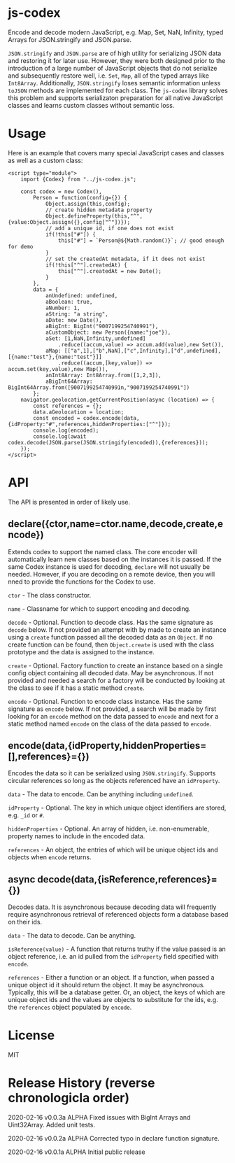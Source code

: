 # js-codex

Encode and decode modern JavaScript, e.g. Map, Set, NaN, Infinity, typed Arrays for JSON.stringify and JSON.parse.

`JSON.stringify` and `JSON.parse` are of high utility for serializing JSON data and restoring it for later use. However,
they were both designed prior to the introduction of a large number of JavaScript objects that do not serialize and
subsequently restore well, i.e. `Set`, `Map`, all of the typed arrays like `Int8Array`. Additionally, `JSON.stringify`
loses semantic information unless `toJSON` methods are implemented for each class. The `js-codex` library solves this
problem and supports serializaton preparation for all native JavaScript classes and learns custom classes without semantic loss.

# Usage

Here is an example that covers many special JavaScript cases and classes as well as a custom class:

```
<script type="module">
	import {Codex} from "../js-codex.js";

	const codex = new Codex(),
		Person = function(config={}) {
			Object.assign(this,config);
			// create hidden metadata property
			Object.defineProperty(this,"^",{value:Object.assign({},config["^"])});
			// add a unique id, if one does not exist
			if(!this["#"]) {
				this["#"] = `Person@${Math.random()}`; // good enough for demo
			}
			// set the createdAt metadata, if it does not exist
			if(!this["^"].createdAt) {
				this["^"].createdAt = new Date();
			}
		},
		data = {
			anUndefined: undefined,
			aBoolean: true,
			aNumber: 1,
			aString: "a string",
			aDate: new Date(),
			aBigInt: BigInt("9007199254740991"),
			aCustomObject: new Person({name:"joe"}),
			aSet: [1,NaN,Infinity,undefined]
				.reduce((accum,value) => accum.add(value),new Set()),
			aMap: [["a",1],["b",NaN],["c",Infinity],["d",undefined],[{name:"test"},{name:"test"}]]
				.reduce((accum,[key,value]) => accum.set(key,value),new Map()),
			anInt8Array: Int8Array.from([1,2,3]),
			aBigInt64Array: BigInt64Array.from([9007199254740991n,"9007199254740991"])
		};
	navigator.geolocation.getCurrentPosition(async (location) => {
		const references = {};
		data.aGeolocation = location;
		const encoded = codex.encode(data,{idProperty:"#",references,hiddenProperties:["^"]});
		console.log(encoded);
		console.log(await codex.decode(JSON.parse(JSON.stringify(encoded)),{references}));
	});
</script>
```

# API

The API is presented in order of likely use.

## declare({ctor,name=ctor.name,decode,create,encode})

Extends codex to support the named class. The core encoder will automatically learn new classes based on the instances it is passed. If
the same Codex instance is used for decoding, `declare` will not usually be needed. However, if you are decoding on a remote device,
then you will nned to provide the functions for the Codex to use.

`ctor` - The class constructor.

`name` - Classname for which to support encoding and decoding.

`decode` - Optional. Function to decode class. Has the same signature as `decode` below. If not provided an attempt with by made to create
an instance using a `create` function passed all the decoded data as an `Object`. If no create function can be found, then `Object.create`
is used with the class prototype and the data is assigned to the instance.

`create` - Optional. Factory function to create an instance based on a single config object containing all decoded data. May be asynchronous.
If not provided and needed a search for a factory will be conducted by looking at the class to see if it has a static method `create`.

`encode` - Optional. Function to encode class instance. Has the same signature as `encode` below. If not provided, a search will be made
by first looking for an `encode` method on the data passed to `encode` and next for a static method named `encode` on the class of the
data passed to `encode`.

## encode(data,{idProperty,hiddenProperties=[],references}={})

Encodes the data so it can be serialized using `JSON.stringify`. Supports circular references so long as the objects referenced have an `idProperty`.

`data` - The data to encode. Can be anything including `undefined`.

`idProperty` - Optional. The key in which unique object identifiers are stored, e.g. `_id` or `#`.

`hiddenProperties` - Optional. An array of hidden, i.e. non-enumerable, property names to include in the encoded data.

`references` - An object, the entries of which will be unique object ids and objects when `encode` returns.

## async decode(data,{isReference,references}={})

Decodes data. It is asynchronous because decoding data will frequently require asynchronous retrieval of referenced objects form a database
based on their ids.

`data` - The data to decode. Can be anything.

`isReference(value)` - A function that returns truthy if the value passed is an object reference, i.e. an id pulled from the `idProperty` field
specified with `encode`.

`references` - Either a function or an object. If a function, when passed a unique object id it should return the object. It may be asynchronous. 
Typically, this will be a database getter. Or, an object, the keys of which are unique object ids and the values are objects to substitute
for the ids, e.g. the `references` object populated by `encode`.

# License

MIT

# Release History (reverse chronologicla order)

2020-02-16 v0.0.3a ALPHA Fixed issues with BigInt Arrays and Uint32Array. Added unit tests.

2020-02-16 v0.0.2a ALPHA Corrected typo in declare function signature.

2020-02-16 v0.0.1a ALPHA Initial public release


